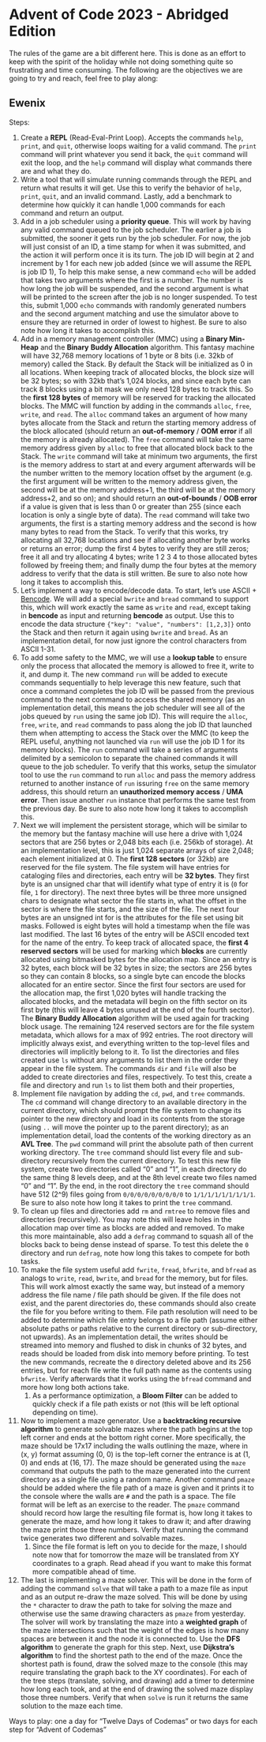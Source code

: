 # Advent of Code 2023 - Abridged Edition

The rules of the game are a bit different here. This is done as an effort to keep with the spirit of the holiday while not doing something quite so frustrating and time consuming.
The following are the objectives we are going to try and reach, feel free to play along:

## Ewenix

Steps:

1. Create a **REPL** (Read-Eval-Print Loop). Accepts the commands `help`, `print`, and `quit`, otherwise loops waiting for a valid command. The `print` command will print whatever you send it back, the `quit` command will exit the loop, and the `help` command will display what commands there are and what they do.
2. Write a tool that will simulate running commands through the REPL and return what results it will get. Use this to verify the behavior of `help`, `print`, `quit`, and an invalid command. Lastly, add a benchmark to determine how quickly it can handle 1,000 commands for each command and return an output.
3. Add in a job scheduler using a **priority queue**. This will work by having any valid command queued to the job scheduler. The earlier a job is submitted, the sooner it gets run by the job scheduler. For now, the job will just consist of an ID, a time stamp for when it was submitted, and the action it will perform once it is its turn. The job ID will begin at 2 and increment by 1 for each new job added (since we will assume the REPL is job ID 1), To help this make sense, a new command `echo` will be added that takes two arguments where the first is a number. The number is how long the job will be suspended, and the second argument is what will be printed to the screen after the job is no longer suspended. To test this, submit 1,000 `echo` commands with randomly generated numbers and the second argument matching and use the simulator above to ensure they are returned in order of lowest to highest. Be sure to also note how long it takes to accomplish this.
4. Add in a memory management controller (MMC) using a **Binary Min-Heap** and the **Binary** **Buddy Allocation** algorithm. This fantasy machine will have 32,768 memory locations of 1 byte or 8 bits (i.e. 32kb of memory) called the Stack. By default the Stack will be initialized as 0 in all locations. When keeping track of allocated blocks, the block size will be 32 bytes; so with 32kb that’s 1,024 blocks, and since each byte can track 8 blocks using a bit mask we only need 128 bytes to track this. So the **first 128 bytes** of memory will be reserved for tracking the allocated blocks. The MMC will function by adding in the commands `alloc`, `free`, `write`, and `read`. The `alloc` command takes an argument of how many bytes allocate from the Stack and return the starting memory address of the block allocated (should return an **out-of-memory** / **OOM** **error** if all the memory is already allocated). The `free` command will take the same memory address given by `alloc` to free that allocated block back to the Stack. The `write` command will take at minimum two arguments, the first is the memory address to start at and every argument afterwards will be the number written to the memory location offset by the argument (e.g. the first argument will be written to the memory address given, the second will be at the memory address+1, the third will be at the memory address+2, and so on); and should return an **out-of-bounds** / **OOB error** if a value is given that is less than 0 or greater than 255 (since each location is only a single byte of data). The `read` command will take two arguments, the first is a starting memory address and the second is how many bytes to read from the Stack. To verify that this works, try allocating all 32,768 locations and see if allocating another byte works or returns an error; dump the first 4 bytes to verify they are still zeros; free it all and try allocating 4 bytes; write 1 2 3 4 to those allocated bytes followed by freeing them; and finally dump the four bytes at the memory address to verify that the data is still written. Be sure to also note how long it takes to accomplish this.
5. Let’s implement a way to encode/decode data. To start, let’s use ASCII + [Bencode](https://en.wikipedia.org/wiki/Bencode). We will add a special `bwrite` and `bread` command to support this, which will work exactly the same as `write` and `read`, except taking in **bencode** as input and returning **bencode** as output. Use this to encode the data structure `{"key": "value", "numbers": [1,2,3]}` onto the Stack and then return it again using `bwrite` and `bread`. As an implementation detail, for now just ignore the control characters from ASCII 1-31.
6. To add some safety to the MMC, we will use a **lookup table** to ensure only the process that allocated the memory is allowed to free it, write to it, and dump it. The new command `run` will be added to execute commands sequentially to help leverage this new feature, such that once a command completes the job ID will be passed from the previous command to the next command to access the shared memory (as an implementation detail, this means the job scheduler will see all of the jobs queued by `run` using the same job ID). This will require the `alloc`, `free`, `write`, and `read` commands to pass along the job ID that launched them when attempting to access the Stack over the MMC (to keep the REPL useful, anything not launched via `run` will use the job ID 1 for its memory blocks). The `run` command will take a series of arguments delimited by a semicolon to separate the chained commands it will queue to the job scheduler. To verify that this works, setup the simulator tool to use the `run` command to run `alloc` and pass the memory address returned to another instance of `run` issuring `free` on the same memory address, this should return an ********unauthorized memory access******** / ******UMA****** **********error**********. Then issue another `run` instance that performs the same test from the previous day. Be sure to also note how long it takes to accomplish this.
7. Next we will implement the persistent storage, which will be similar to the memory but the fantasy machine will use here a drive with 1,024 sectors that are 256 bytes or 2,048 bits each (i.e. 256kb of storage). At an implementation level, this is just 1,024 separate arrays of size 2,048; each element initialized at 0. The **first 128 sectors** (or 32kb) are reserved for the file system. The file system will have entries for cataloging files and directories, each entry will be **32 bytes**. They first byte is an unsigned char that will identify what type of entry it is (`0` for file, `1` for directory). The next three bytes will be three more unsigned chars to designate what sector the file starts in, what the offset in the sector is where the file starts, and the size of the file. The next four bytes are an unsigned int for is the attributes for the file set using bit masks. Followed is eight bytes  will hold a timestamp when the file was last modified. The last 16 bytes of the entry will be ASCII encoded text for the name of the entry. To keep track of allocated space, the **first 4 reserved sectors** will be used for marking which **blocks** are currently allocated using bitmasked bytes for the allocation map. Since an entry is 32 bytes, each block will be 32 bytes in size; the sectors are 256 bytes so they can contain 8 blocks, so a single byte can encode the blocks allocated for an entire sector. Since the first four sectors are used for the allocation map, the first 1,020 bytes will handle tracking the allocated blocks, and the metadata will begin on the fifth sector on its first byte (this will leave 4 bytes unused at the end of the fourth sector). The **Binary Buddy Allocation** algorithm will be used again for tracking block usage. The remaining 124 reserved sectors are for the file system metadata, which allows for a max of 992 entries. The root directory will implicitly always exist, and everything written to the top-level files and directories will implicitly belong to it. To list the directories and files created use `ls` without any arguments to list them in the order they appear in the file system. The commands `dir` and `file` will also be added to create directories and files, respectively. To test this, create a file and directory and run `ls` to list them both and their properties,
8. Implement file navigation by adding the `cd`, `pwd`, and `tree` commands. The `cd` command will change directory to an available directory in the current directory, which should prompt the file system to change its pointer to the new directory and load in its contents from the storage (using `..` will move the pointer up to the parent directory); as an implementation detail, load the contents of the working directory as an **AVL Tree**. The `pwd` command will print the absolute path of then current working directory. The `tree` command should list every file and sub-directory recursively from the current directory. To test this new file system, create two directories called “0” and “1”, in each directory do the same thing 8 levels deep, and at the 8th level create two files named “0” and “1”. By the end, in the root directory the `tree` command should have 512 (2^9) files going from `0/0/0/0/0/0/0/0/0` to `1/1/1/1/1/1/1/1/1`. Be sure to also note how long it takes to print the `tree` command.
9. To clean up files and directories add `rm` and `rmtree` to remove files and directories (recursively). You may note this will leave holes in the allocation map over time as blocks are added and removed. To make this more maintainable, also add a `defrag` command to squash all of the blocks back to being dense instead of sparse. To test this delete the `0` directory and run `defrag`, note how long this takes to compete for both tasks.
10. To make the file system useful add `fwrite`, `fread`, `bfwrite`, and `bfread` as analogs to `write`, `read`, `bwrite`, and `bread` for the memory, but for files. This will work almost exactly the same way, but instead of a memory address the file name / file path should be given. If the file does not exist, and the parent directories do, these commands should also create the file for you before writing to them. File path resolution will need to be added to determine which file entry belongs to a file path (assume either absolute paths or paths relative to the current directory or sub-directory, not upwards). As an implementation detail, the writes should be streamed into memory and flushed to disk in chunks of 32 bytes, and reads should be loaded from disk into memory before printing. To test the new commands, recreate the `0` directory deleted above and its 256 entries, but for reach file write the full path name as the contents using `bfwrite`. Verify afterwards that it works using the `bfread` command and more how long both actions take.
    1. As a performance optimization, a **Bloom Filter** can be added to quickly check if a file path exists or not (this will be left optional depending on time).
11. Now to implement a maze generator. Use a **backtracking recursive algorithm** to generate solvable mazes where the path begins at the top left corner and ends at the bottom right corner. More specifically, the maze should be 17x17 including the walls outlining the maze, where in (x, y) format assuming (0, 0) is the top-left corner the entrance is at (1, 0) and ends at (16, 17). The maze should be generated using the `maze` command that outputs the path to the maze generated into the current directory as a single file using a random name. Another command `pmaze` should be added where the file path of a maze is given and it prints it to the console where the walls are `#` and the path is a space. The file format will be left as an exercise to the reader. The `pmaze` command should record how large the resulting file format is, how long it takes to generate the maze, amd how long it takes to draw it; and after drawing the maze print those three numbers. Verify that running the command twice generates two different and solvable mazes.
    1. Since the file format is left on you to decide for the maze, I should note now that for tomorrow the maze will be translated from XY coordinates to a graph. Read ahead if you want to make this format more compatible ahead of time.
12. The last is implementing a maze solver. This will be done in the form of adding the command `solve` that will take a path to a maze file as input and as an output re-draw the maze solved. This will be done by using the `*` character to draw the path to take for solving the maze and otherwise use the same drawing characters as `pmaze` from yesterday. The solver will work by translating the maze into a **weighted graph** of the maze intersections such that the weight of the edges is how many spaces are between it and the node it is connected to. Use the ******DFS****** **algorithm** to generate the graph for this step. Next, use **Dijkstra’s algorithm** to find the shortest path to the end of the maze. Once the shortest path is found, draw the solved maze to the console (this may require translating the graph back to the XY coordinates). For each of the tree steps (translate, solving, and drawing) add a timer to determine how long each took, and at the end of drawing the solved maze display those three numbers. Verify that when `solve` is run it returns the same solution to the maze each time.

Ways to play: one a day for “Twelve Days of Codemas” or two days for each step for “Advent of Codemas”
